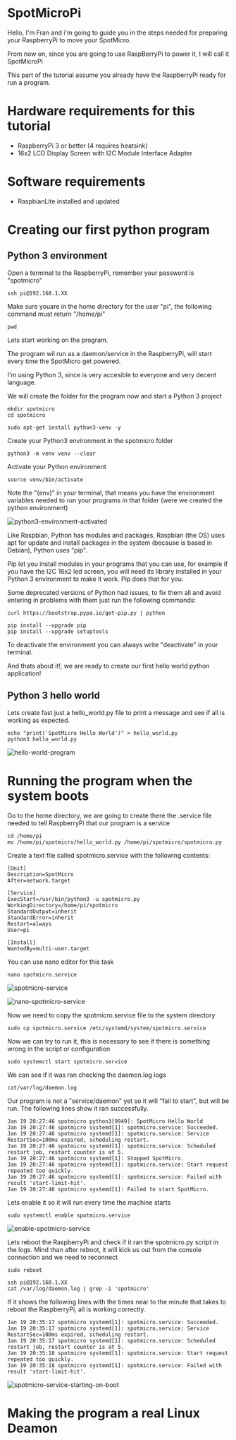 # SpotMicroPi

Hello, I'm Fran and i'm going to guide you in the steps needed for preparing your RaspberryPi to move your SpotMicro.

From now on, since you are going to use RaspBerryPi to power it, I will call it SpotMicroPi

This part of the tutorial assume you already have the RaspberryPi ready for run a program.

# Hardware requirements for this tutorial

* RaspberryPi 3 or better (4 requires heatsink)
* 16x2 LCD Display Screen with I2C Module Interface Adapter

# Software requirements

* RaspbianLite installed and updated


# Creating our first python program

## Python 3 environment

Open a terminal to the RaspberryPi, remember your password is "spotmicro"

```
ssh pi@192.168.1.XX
```

Make sure youare in the home directory for the user "pi", the following command must return "/home/pi"

```
pwd
```

Lets start working on the program.

The program wil run as a daemon/service in the RaspberryPi, will start every time the SpotMicro get powered.

I'm using Python 3, since is very accesible to everyone and very decent language.

We will create the folder for the program now and start a Python 3 project

```
mkdir spotmicro
cd spotmicro

sudo apt-get install python3-venv -y
```

Create your Python3 environment in the spotmicro folder
```
python3 -m venv venv --clear
```

Activate your Python environment
```
source venv/bin/activate
```
Note the "(env)" in your terminal, that means you have the environment variables needed to run your programs in that folder (were we created the python environment)

![python3-environment-activated](python3-environment-activated.JPG)

Like Raspbian, Python has modules and packages, Raspbian (the OS) uses apt for update and install packages in the system (because is based in Debian), Python uses "pip".

Pip let you install modules in your programs that you can use, for example if you have the I2C 16x2 led screen, you will need its library installed in your Python 3 environment to make it work. Pip does that for you.

Some deprecated versions of Python had issues, to fix them all and avoid entering in problems with them just run the following commands:

```
curl https://bootstrap.pypa.io/get-pip.py | python

pip install --upgrade pip
pip install --upgrade setuptools
```

To deactivate the environment you can always write "deactivate" in your terminal.

And thats about it!, we are ready to create our first hello world python application!

## Python 3 hello world

Lets create fast just a hello_world.py file to print a message and see if all is working as expected.

```
echo "print('SpotMicro Hello World')" > hello_world.py
python3 hello_world.py
```
![hello-world-program](hello-world-program.JPG)


# Running the program when the system boots

Go to the home directory, we are going to create there the .service file needed to tell RaspberryPi that our program is a service

```
cd /home/pi
mv /home/pi/spotmicro/hello_world.py /home/pi/spotmicro/spotmicro.py
```

Create a text file called spotmicro.service with the following contents:

```
[Unit]
Description=SpotMicro
After=network.target

[Service]
ExecStart=/usr/bin/python3 -u spotmicro.py
WorkingDirectory=/home/pi/spotmicro
StandardOutput=inherit
StandardError=inherit
Restart=always
User=pi

[Install]
WantedBy=multi-user.target
```

You can use nano editor for this task

```
nano spotmicro.service
```
![spotmicro-service](spotmicro-service.JPG)

![nano-spotmicro-service](nano-spotmicro-service.JPG)

Now we need to copy the spotmicro.service file to the system directory

```
sudo cp spotmicro.service /etc/systemd/system/spotmicro.service
```

Now we can try to run it, this is necessary to see if there is something wrong in the script or configuration

```
sudo systemctl start spotmicro.service
```

We can see if it was ran checking the daemon.log logs

```
cat/var/log/daemon.log
```

Our program is not a "service/daemon" yet so it will "fail to start", but will be run. The following lines show it ran successfully.

```
Jan 19 20:27:46 spotmicro python3[9949]: SpotMicro Hello World
Jan 19 20:27:46 spotmicro systemd[1]: spotmicro.service: Succeeded.
Jan 19 20:27:46 spotmicro systemd[1]: spotmicro.service: Service RestartSec=100ms expired, scheduling restart.
Jan 19 20:27:46 spotmicro systemd[1]: spotmicro.service: Scheduled restart job, restart counter is at 5.
Jan 19 20:27:46 spotmicro systemd[1]: Stopped SpotMicro.
Jan 19 20:27:46 spotmicro systemd[1]: spotmicro.service: Start request repeated too quickly.
Jan 19 20:27:46 spotmicro systemd[1]: spotmicro.service: Failed with result 'start-limit-hit'.
Jan 19 20:27:46 spotmicro systemd[1]: Failed to start SpotMicro.
```

Lets enable it so it will run every time the machine starts

```
sudo systemctl enable spotmicro.service
```

![enable-spotmicro-service](enable-spotmicro-service.JPG)

Lets reboot the RaspberryPi and check if it ran the spotmicro.py script in the logs. Mind than after reboot, it will kick us out from the console connection and we need to reconnect

```
sudo reboot
```

```
ssh pi@192.168.1.XX
cat /var/log/daemon.log | grep -i 'spotmicro'
```

If it shows the following lines with the times near to the minute that takes to reboot the RaspberryPi, all is working correctly.

```
Jan 19 20:35:17 spotmicro systemd[1]: spotmicro.service: Succeeded.
Jan 19 20:35:17 spotmicro systemd[1]: spotmicro.service: Service RestartSec=100ms expired, scheduling restart.
Jan 19 20:35:17 spotmicro systemd[1]: spotmicro.service: Scheduled restart job, restart counter is at 5.
Jan 19 20:35:18 spotmicro systemd[1]: spotmicro.service: Start request repeated too quickly.
Jan 19 20:35:18 spotmicro systemd[1]: spotmicro.service: Failed with result 'start-limit-hit'.
```

![spotmicro-service-starting-on-boot](spotmicro-service-starting-on-boot.JPG)


# Making the program a real Linux Deamon


